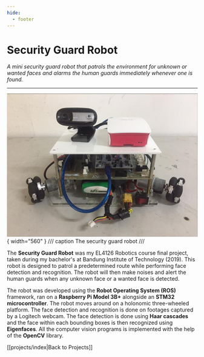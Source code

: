 ```yaml
---
hide:
  - footer
---
```


# Security Guard Robot

*A mini security guard robot that patrols the environment for unknown or wanted faces and alarms the human guards immediately whenever one is found.*

---

![](../resources/projects/guard/guard-robot.png){ width="560" }
/// caption
The security guard robot
///

The **Security Guard Robot** was my EL4126 Robotics course final project, taken during my bachelor's at Bandung Institute of Technology (2019). This robot is designed to patrol a predetermined route while performing face detection and recognition. The robot will then make noises and alert the human guards when any unknown face or a wanted face is detected.

The robot was developed using the **Robot Operating System (ROS)** framework, ran on a **Raspberry Pi Model 3B+** alongside an **STM32 microcontroller**. The robot moves around on a holonomic three-wheeled platform. The face detection and recognition is done on footages captured by a Logitech webcam. The face detection is done using **Haar cascades** and the face within each bounding boxes is then recognized using **Eigenfaces**. All the computer vision programs is implemented with the help of the **OpenCV** library.


[[projects/index|Back to Projects]]